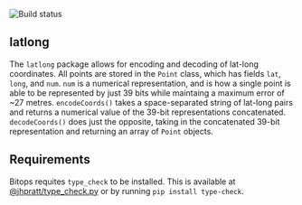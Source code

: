 ![Build status](https://travis-ci.org/palnet/latlong.svg?branch=master)

## latlong
The `latlong` package allows for encoding and decoding of lat-long coordinates. All points are stored in the `Point` class, which has fields `lat`, `long`, and `num`. `num` is a numerical representation, and is how a single point is able to be represented by just 39 bits while maintaing a maximum error of ~27 metres. `encodeCoords()` takes a space-separated string of lat-long pairs and returns a numerical value of the 39-bit representations concatenated. `decodeCoords()` does just the opposite, taking in the concatenated 39-bit representation and returning an array of `Point` objects.

## Requirements

Bitops requites `type_check` to be installed. This is available at [@jhpratt/type_check.py](https://github.com/jhpratt/type_check.py) or by running `pip install type-check`.
